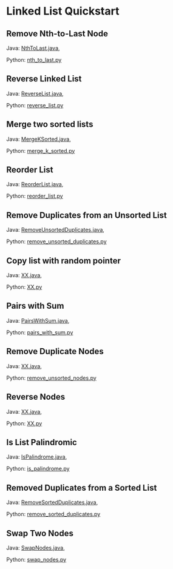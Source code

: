 # Linked List Quickstart

## Remove Nth-to-Last Node
Java: [NthToLast.java](https://github.com/samgh/6-Weeks-to-Interview-Ready/blob/master/quickstart_guides/linked_lists/java/NthToLast.java),

Python: [nth_to_last.py](https://github.com/samgh/6-Weeks-to-Interview-Ready/blob/master/quickstart_guides/linked_lists/python/nth_to_last.py)

## Reverse Linked List
Java: [ReverseList.java](https://github.com/samgh/6-Weeks-to-Interview-Ready/blob/master/quickstart_guides/linked_lists/java/ReverseList.java),

Python: [reverse_list.py](https://github.com/samgh/6-Weeks-to-Interview-Ready/blob/master/quickstart_guides/linked_lists/python/reverse_list.py)

## Merge two sorted lists
Java: [MergeKSorted.java](https://github.com/samgh/6-Weeks-to-Interview-Ready/blob/master/quickstart_guides/linked_lists/java/MergeKLists.java),

Python: [merge_k_sorted.py](https://github.com/samgh/6-Weeks-to-Interview-Ready/blob/master/quickstart_guides/linked_lists/python/merge_k_sorted.py)

## Reorder List
Java: [ReorderList.java](https://github.com/samgh/6-Weeks-to-Interview-Ready/blob/master/quickstart_guides/linked_lists/java/ReorderList.java),

Python: [reorder_list.py](https://github.com/samgh/6-Weeks-to-Interview-Ready/blob/master/quickstart_guides/linked_lists/python/reorder_list.py)

## Remove Duplicates from an Unsorted List
Java: [RemoveUnsortedDuplicates.java](https://github.com/samgh/6-Weeks-to-Interview-Ready/blob/master/quickstart_guides/linked_lists/java/RemoveUnsortedDuplicates.java),

Python: [remove_unsorted_duplicates.py](https://github.com/samgh/6-Weeks-to-Interview-Ready/blob/master/quickstart_guides/linked_lists/python/remove_unsorted_duplicates.py)

## Copy list with random pointer
Java: [XX.java](https://github.com/samgh/6-Weeks-to-Interview-Ready/blob/master/quickstart_guides/linked_lists/java/XX.java),

Python: [XX.py](https://github.com/samgh/6-Weeks-to-Interview-Ready/blob/master/quickstart_guides/linked_lists/python/XX.py)

## Pairs with Sum
Java: [PairsWithSum.java](https://github.com/samgh/6-Weeks-to-Interview-Ready/blob/master/quickstart_guides/linked_lists/java/PairsWithSum.java),

Python: [pairs_with_sum.py](https://github.com/samgh/6-Weeks-to-Interview-Ready/blob/master/quickstart_guides/linked_lists/python/pairs_with_sum.py)

## Remove Duplicate Nodes
Java: [XX.java](https://github.com/samgh/6-Weeks-to-Interview-Ready/blob/master/quickstart_guides/linked_lists/java/XX.java),

Python: [remove_unsorted_nodes.py](https://github.com/samgh/6-Weeks-to-Interview-Ready/blob/master/quickstart_guides/linked_lists/python/remove_unsorted_nodes.py)

## Reverse Nodes
Java: [XX.java](https://github.com/samgh/6-Weeks-to-Interview-Ready/blob/master/quickstart_guides/linked_lists/java/XX.java),

Python: [XX.py](https://github.com/samgh/6-Weeks-to-Interview-Ready/blob/master/quickstart_guides/linked_lists/python/XX.py)

## Is List Palindromic
Java: [IsPalindrome.java](https://github.com/samgh/6-Weeks-to-Interview-Ready/blob/master/quickstart_guides/linked_lists/java/IsPalindrome.java),

Python: [is_palindrome.py](https://github.com/samgh/6-Weeks-to-Interview-Ready/blob/master/quickstart_guides/linked_lists/python/is_palindrome.py)

## Removed Duplicates from a Sorted List
Java: [RemoveSortedDuplicates.java](https://github.com/samgh/6-Weeks-to-Interview-Ready/blob/master/quickstart_guides/linked_lists/java/RemoveSortedDuplicates.java),

Python: [remove_sorted_duplicates.py](https://github.com/samgh/6-Weeks-to-Interview-Ready/blob/master/quickstart_guides/linked_lists/python/remove_sorted_duplicates.py)

## Swap Two Nodes
Java: [SwapNodes.java](https://github.com/samgh/6-Weeks-to-Interview-Ready/blob/master/quickstart_guides/linked_lists/java/SwapNodes.java),

Python: [swap_nodes.py](https://github.com/samgh/6-Weeks-to-Interview-Ready/blob/master/quickstart_guides/linked_lists/python/swap_nodes.py)
